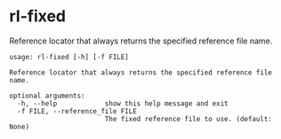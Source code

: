 # rl-fixed

Reference locator that always returns the specified reference file name.

```
usage: rl-fixed [-h] [-f FILE]

Reference locator that always returns the specified reference file name.

optional arguments:
  -h, --help            show this help message and exit
  -f FILE, --reference_file FILE
                        The fixed reference file to use. (default: None)
```
